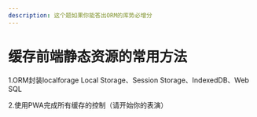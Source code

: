 ```yaml
---
description: 这个题如果你能答出ORM的库势必增分
---
```


# 缓存前端静态资源的常用方法

1.ORM封装localforage Local Storage、Session Storage、IndexedDB、Web SQL 

2.使用PWA完成所有缓存的控制（请开始你的表演）

